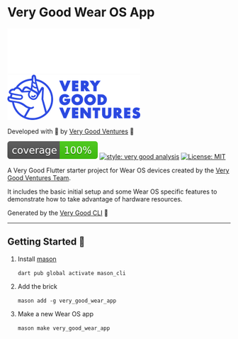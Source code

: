 # Very Good Wear OS App

[![Very Good Ventures][logo_white]][very_good_ventures_link_dark]
[![Very Good Ventures][logo_black]][very_good_ventures_link_light]

Developed with 💙 by [Very Good Ventures][very_good_ventures_link] 🦄

![coverage][coverage_badge]
[![style: very good analysis][very_good_analysis_badge]][very_good_analysis_link]
[![License: MIT][license_badge]][license_link]

A Very Good Flutter starter project for Wear OS devices created by the [Very Good Ventures Team][very_good_ventures_link].

It includes the basic initial setup and some Wear OS specific features to demonstrate how to take advantage of hardware resources.

Generated by the [Very Good CLI][very_good_cli_link] 🤖

--- 

## Getting Started 🚀

1. Install [mason][mason_link]

   `dart pub global activate mason_cli`

2. Add the brick

   `mason add -g very_good_wear_app`

3. Make a new Wear OS app

   `mason make very_good_wear_app`


[very_good_cli_link]: https://github.com/VeryGoodOpenSource/very_good_cli
[coverage_badge]: src/my_app/coverage_badge.svg
[license_badge]: https://img.shields.io/badge/license-MIT-blue.svg
[license_link]: https://opensource.org/licenses/MIT
[logo_black]: https://raw.githubusercontent.com/VGVentures/very_good_brand/main/styles/README/vgv_logo_black.png#gh-light-mode-only
[logo_white]: https://raw.githubusercontent.com/VGVentures/very_good_brand/main/styles/README/vgv_logo_white.png#gh-dark-mode-only
[mason_link]: https://github.com/felangel/mason
[very_good_analysis_badge]: https://img.shields.io/badge/style-very_good_analysis-B22C89.svg
[very_good_analysis_link]: https://pub.dev/packages/very_good_analysis
[very_good_ventures_link]: https://verygood.ventures
[very_good_ventures_link_light]: https://verygood.ventures#gh-light-mode-only
[very_good_ventures_link_dark]: https://verygood.ventures#gh-dark-mode-only
